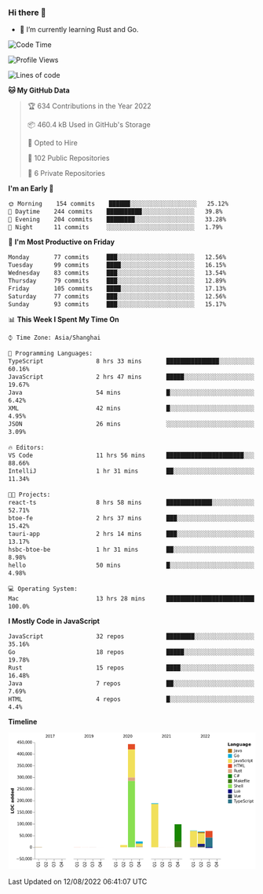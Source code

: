 ### Hi there 👋

- 🌱 I’m currently learning Rust and Go.

<!--START_SECTION:waka-->
![Code Time](http://img.shields.io/badge/Code%20Time-656%20hrs%2025%20mins-blue)

![Profile Views](http://img.shields.io/badge/Profile%20Views-0-blue)

![Lines of code](https://img.shields.io/badge/From%20Hello%20World%20I%27ve%20Written-973%20Thousand%20lines%20of%20code-blue)

**🐱 My GitHub Data** 

> 🏆 634 Contributions in the Year 2022
 > 
> 📦 460.4 kB Used in GitHub's Storage 
 > 
> 💼 Opted to Hire
 > 
> 📜 102 Public Repositories 
 > 
> 🔑 6 Private Repositories  
 > 
**I'm an Early 🐤** 

```text
🌞 Morning    154 commits    ██████░░░░░░░░░░░░░░░░░░░   25.12% 
🌆 Daytime    244 commits    ██████████░░░░░░░░░░░░░░░   39.8% 
🌃 Evening    204 commits    ████████░░░░░░░░░░░░░░░░░   33.28% 
🌙 Night      11 commits     ░░░░░░░░░░░░░░░░░░░░░░░░░   1.79%

```
📅 **I'm Most Productive on Friday** 

```text
Monday       77 commits     ███░░░░░░░░░░░░░░░░░░░░░░   12.56% 
Tuesday      99 commits     ████░░░░░░░░░░░░░░░░░░░░░   16.15% 
Wednesday    83 commits     ███░░░░░░░░░░░░░░░░░░░░░░   13.54% 
Thursday     79 commits     ███░░░░░░░░░░░░░░░░░░░░░░   12.89% 
Friday       105 commits    ████░░░░░░░░░░░░░░░░░░░░░   17.13% 
Saturday     77 commits     ███░░░░░░░░░░░░░░░░░░░░░░   12.56% 
Sunday       93 commits     ███░░░░░░░░░░░░░░░░░░░░░░   15.17%

```


📊 **This Week I Spent My Time On** 

```text
⌚︎ Time Zone: Asia/Shanghai

💬 Programming Languages: 
TypeScript               8 hrs 33 mins       ███████████████░░░░░░░░░░   60.16% 
JavaScript               2 hrs 47 mins       █████░░░░░░░░░░░░░░░░░░░░   19.67% 
Java                     54 mins             █░░░░░░░░░░░░░░░░░░░░░░░░   6.42% 
XML                      42 mins             █░░░░░░░░░░░░░░░░░░░░░░░░   4.95% 
JSON                     26 mins             ░░░░░░░░░░░░░░░░░░░░░░░░░   3.09%

🔥 Editors: 
VS Code                  11 hrs 56 mins      ██████████████████████░░░   88.66% 
IntelliJ                 1 hr 31 mins        ██░░░░░░░░░░░░░░░░░░░░░░░   11.34%

🐱‍💻 Projects: 
react-ts                 8 hrs 58 mins       █████████████░░░░░░░░░░░░   52.71% 
btoe-fe                  2 hrs 37 mins       ███░░░░░░░░░░░░░░░░░░░░░░   15.42% 
tauri-app                2 hrs 14 mins       ███░░░░░░░░░░░░░░░░░░░░░░   13.17% 
hsbc-btoe-be             1 hr 31 mins        ██░░░░░░░░░░░░░░░░░░░░░░░   8.98% 
hello                    50 mins             █░░░░░░░░░░░░░░░░░░░░░░░░   4.98%

💻 Operating System: 
Mac                      13 hrs 28 mins      █████████████████████████   100.0%

```

**I Mostly Code in JavaScript** 

```text
JavaScript               32 repos            ████████░░░░░░░░░░░░░░░░░   35.16% 
Go                       18 repos            █████░░░░░░░░░░░░░░░░░░░░   19.78% 
Rust                     15 repos            ████░░░░░░░░░░░░░░░░░░░░░   16.48% 
Java                     7 repos             ██░░░░░░░░░░░░░░░░░░░░░░░   7.69% 
HTML                     4 repos             █░░░░░░░░░░░░░░░░░░░░░░░░   4.4%

```


**Timeline**

![Chart not found](https://raw.githubusercontent.com/elton/elton/main/charts/bar_graph.png) 


 Last Updated on 12/08/2022 06:41:07 UTC
<!--END_SECTION:waka-->

<!--
**elton/elton** is a ✨ _special_ ✨ repository because its `README.md` (this file) appears on your GitHub profile.

Here are some ideas to get you started:

- 🔭 I’m currently working on ...
- 🌱 I’m currently learning ...
- 👯 I’m looking to collaborate on ...
- 🤔 I’m looking for help with ...
- 💬 Ask me about ...
- 📫 How to reach me: ...
- 😄 Pronouns: ...
- ⚡ Fun fact: ...
-->
